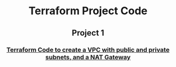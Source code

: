 <Center>
  <h1>Terraform Project Code</h1>
  
  <h2>Project 1</h2><h3><a href = "https://github.com/mlkogon231/terraform/tree/vpc">Terraform Code to create a VPC with public and private subnets, and a NAT Gateway</h3>
